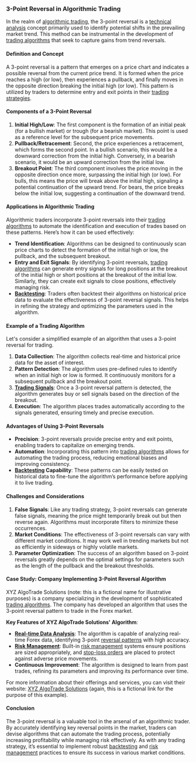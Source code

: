 ### 3-Point Reversal in Algorithmic Trading

In the realm of [algorithmic trading](../a/algorithmic_trading.md), the 3-point reversal is a [technical analysis](../t/technical_analysis.md) concept primarily used to identify potential shifts in the prevailing market trend. This method can be instrumental in the development of [trading algorithms](../t/trading_algorithms.md) that seek to capture gains from trend reversals.

#### Definition and Concept

A 3-point reversal is a pattern that emerges on a price chart and indicates a possible reversal from the current price trend. It is formed when the price reaches a high (or low), then experiences a pullback, and finally moves in the opposite direction breaking the initial high (or low). This pattern is utilized by traders to determine entry and exit points in their [trading strategies](../t/trading_strategies.md).

#### Components of a 3-Point Reversal

1. **Initial High/Low**: The first component is the formation of an initial peak (for a bullish market) or trough (for a bearish market). This point is used as a reference level for the subsequent price movements.
2. **Pullback/Retracement**: Second, the price experiences a retracement, which forms the second point. In a bullish scenario, this would be a downward correction from the initial high. Conversely, in a bearish scenario, it would be an upward correction from the initial low.
3. **Breakout Point**: The third component involves the price moving in the opposite direction once more, surpassing the initial high (or low). For bulls, this means the price will break above the initial high, signaling a potential continuation of the upward trend. For bears, the price breaks below the initial low, suggesting a continuation of the downward trend.

#### Applications in Algorithmic Trading

Algorithmic traders incorporate 3-point reversals into their [trading algorithms](../t/trading_algorithms.md) to automate the identification and execution of trades based on these patterns. Here’s how it can be used effectively:

- **Trend Identification**: Algorithms can be designed to continuously scan price charts to detect the formation of the initial high or low, the pullback, and the subsequent breakout.
- **Entry and Exit Signals**: By identifying 3-point reversals, [trading algorithms](../t/trading_algorithms.md) can generate entry signals for long positions at the breakout of the initial high or short positions at the breakout of the initial low. Similarly, they can create exit signals to close positions, effectively managing risk.
- **[Backtesting](../b/backtesting.md)**: Traders often backtest their algorithms on historical price data to evaluate the effectiveness of 3-point reversal signals. This helps in refining the strategy and optimizing the parameters used in the algorithm.

#### Example of a Trading Algorithm

Let's consider a simplified example of an algorithm that uses a 3-point reversal for trading.

1. **Data Collection**: The algorithm collects real-time and historical price data for the asset of interest.
2. **Pattern Detection**: The algorithm uses pre-defined rules to identify when an initial high or low is formed. It continuously monitors for a subsequent pullback and the breakout point.
3. **[Trading Signals](../t/trading_signals.md)**: Once a 3-point reversal pattern is detected, the algorithm generates buy or sell signals based on the direction of the breakout.
4. **Execution**: The algorithm places trades automatically according to the signals generated, ensuring timely and precise execution.

#### Advantages of Using 3-Point Reversals

- **Precision**: 3-point reversals provide precise entry and exit points, enabling traders to capitalize on emerging trends.
- **Automation**: Incorporating this pattern into [trading algorithms](../t/trading_algorithms.md) allows for automating the trading process, reducing emotional biases and improving consistency.
- **[Backtesting](../b/backtesting.md) Capability**: These patterns can be easily tested on historical data to fine-tune the algorithm’s performance before applying it to live trading.

#### Challenges and Considerations

1. **False Signals**: Like any trading strategy, 3-point reversals can generate false signals, meaning the price might temporarily break out but then reverse again. Algorithms must incorporate filters to minimize these occurrences.
2. **Market Conditions**: The effectiveness of 3-point reversals can vary with different market conditions. It may work well in trending markets but not as efficiently in sideways or highly volatile markets.
3. **Parameter Optimization**: The success of an algorithm based on 3-point reversals greatly depends on the optimal settings for parameters such as the length of the pullback and the breakout thresholds.

#### Case Study: Company Implementing 3-Point Reversal Algorithm

XYZ AlgoTrade Solutions (note: this is a fictional name for illustrative purposes) is a company specializing in the development of sophisticated [trading algorithms](../t/trading_algorithms.md). The company has developed an algorithm that uses the 3-point reversal pattern to trade in the Forex market. 

**Key Features of XYZ AlgoTrade Solutions' Algorithm**:

- **[Real-time Data Analysis](../r/real-time_data_analysis.md)**: The algorithm is capable of analyzing real-time Forex data, identifying 3-point [reversal patterns](../r/reversal_patterns.md) with high accuracy.
- **[Risk Management](../r/risk_management.md)**: Built-in [risk management](../r/risk_management.md) systems ensure positions are sized appropriately, and [stop-loss orders](../s/stop-loss_orders.md) are placed to protect against adverse price movements.
- **Continuous Improvement**: The algorithm is designed to learn from past trades, refining its parameters and improving its performance over time.

For more information about their offerings and services, you can visit their website: [XYZ AlgoTrade Solutions](https://www.xyzalgotrade.com) (again, this is a fictional link for the purpose of this example).

#### Conclusion

The 3-point reversal is a valuable tool in the arsenal of an algorithmic trader. By accurately identifying key reversal points in the market, traders can devise algorithms that can automate the trading process, potentially increasing profitability while managing risk effectively. As with any trading strategy, it’s essential to implement robust [backtesting](../b/backtesting.md) and [risk management](../r/risk_management.md) practices to ensure its success in various market conditions.